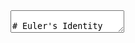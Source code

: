 <script src="https://cdn.jsdelivr.net/npm/texme@1.2.2"></script>
<textarea>

# Euler's Identity

In mathematics, **Euler's identity** is the equality
$$ e^{i \pi} + 1 = 0. $$

## Explanation

Euler's identity is a special case of Euler's formula from complex
analysis, which states that for any real number $ x $,
$$ e^{ix} = \cos x + i \sin x. $$

</textarea>
